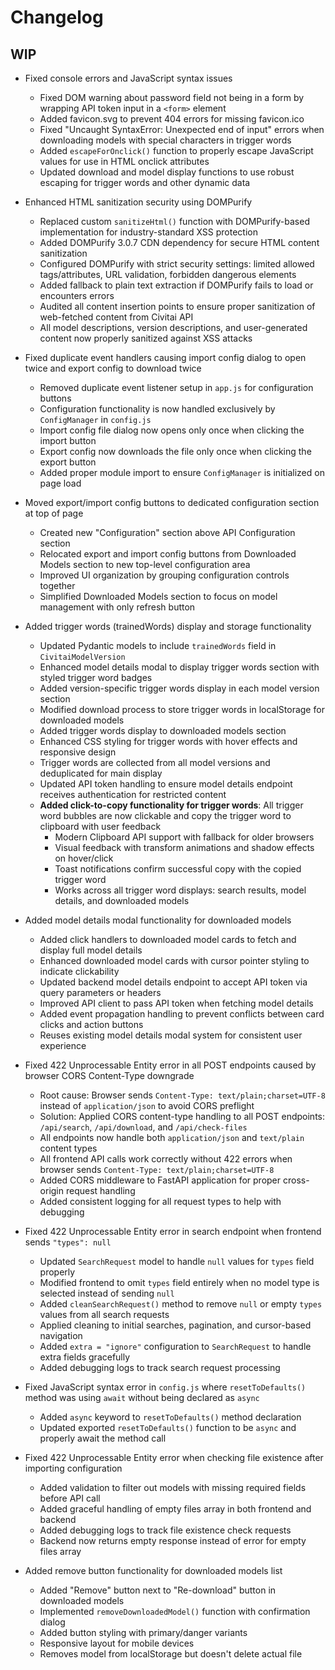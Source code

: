 # Changelog

## WIP

- Fixed console errors and JavaScript syntax issues

  - Fixed DOM warning about password field not being in a form by wrapping API token input in a `<form>` element
  - Added favicon.svg to prevent 404 errors for missing favicon.ico
  - Fixed "Uncaught SyntaxError: Unexpected end of input" errors when downloading models with special characters in trigger words
  - Added `escapeForOnclick()` function to properly escape JavaScript values for use in HTML onclick attributes
  - Updated download and model display functions to use robust escaping for trigger words and other dynamic data

- Enhanced HTML sanitization security using DOMPurify

  - Replaced custom `sanitizeHtml()` function with DOMPurify-based implementation for industry-standard XSS protection
  - Added DOMPurify 3.0.7 CDN dependency for secure HTML content sanitization
  - Configured DOMPurify with strict security settings: limited allowed tags/attributes, URL validation, forbidden dangerous elements
  - Added fallback to plain text extraction if DOMPurify fails to load or encounters errors
  - Audited all content insertion points to ensure proper sanitization of web-fetched content from Civitai API
  - All model descriptions, version descriptions, and user-generated content now properly sanitized against XSS attacks

- Fixed duplicate event handlers causing import config dialog to open twice and export config to download twice

  - Removed duplicate event listener setup in `app.js` for configuration buttons
  - Configuration functionality is now handled exclusively by `ConfigManager` in `config.js`
  - Import config file dialog now opens only once when clicking the import button
  - Export config now downloads the file only once when clicking the export button
  - Added proper module import to ensure `ConfigManager` is initialized on page load

- Moved export/import config buttons to dedicated configuration section at top of page

  - Created new "Configuration" section above API Configuration section
  - Relocated export and import config buttons from Downloaded Models section to new top-level configuration area
  - Improved UI organization by grouping configuration controls together
  - Simplified Downloaded Models section to focus on model management with only refresh button

- Added trigger words (trainedWords) display and storage functionality

  - Updated Pydantic models to include `trainedWords` field in `CivitaiModelVersion`
  - Enhanced model details modal to display trigger words section with styled trigger word badges
  - Added version-specific trigger words display in each model version section
  - Modified download process to store trigger words in localStorage for downloaded models
  - Added trigger words display to downloaded models section
  - Enhanced CSS styling for trigger words with hover effects and responsive design
  - Trigger words are collected from all model versions and deduplicated for main display
  - Updated API token handling to ensure model details endpoint receives authentication for restricted content
  - **Added click-to-copy functionality for trigger words**: All trigger word bubbles are now clickable and copy the trigger word to clipboard with user feedback
    - Modern Clipboard API support with fallback for older browsers
    - Visual feedback with transform animations and shadow effects on hover/click
    - Toast notifications confirm successful copy with the copied trigger word
    - Works across all trigger word displays: search results, model details, and downloaded models

- Added model details modal functionality for downloaded models

  - Added click handlers to downloaded model cards to fetch and display full model details
  - Enhanced downloaded model cards with cursor pointer styling to indicate clickability
  - Updated backend model details endpoint to accept API token via query parameters or headers
  - Improved API client to pass API token when fetching model details
  - Added event propagation handling to prevent conflicts between card clicks and action buttons
  - Reuses existing model details modal system for consistent user experience

- Fixed 422 Unprocessable Entity error in all POST endpoints caused by browser CORS Content-Type downgrade

  - Root cause: Browser sends `Content-Type: text/plain;charset=UTF-8` instead of `application/json` to avoid CORS preflight
  - Solution: Applied CORS content-type handling to all POST endpoints: `/api/search`, `/api/download`, and `/api/check-files`
  - All endpoints now handle both `application/json` and `text/plain` content types
  - All frontend API calls work correctly without 422 errors when browser sends `Content-Type: text/plain;charset=UTF-8`
  - Added CORS middleware to FastAPI application for proper cross-origin request handling
  - Added consistent logging for all request types to help with debugging

- Fixed 422 Unprocessable Entity error in search endpoint when frontend sends `"types": null`

  - Updated `SearchRequest` model to handle `null` values for `types` field properly
  - Modified frontend to omit `types` field entirely when no model type is selected instead of sending `null`
  - Added `cleanSearchRequest()` method to remove `null` or empty `types` values from all search requests
  - Applied cleaning to initial searches, pagination, and cursor-based navigation
  - Added `extra = "ignore"` configuration to `SearchRequest` to handle extra fields gracefully
  - Added debugging logs to track search request processing

- Fixed JavaScript syntax error in `config.js` where `resetToDefaults()` method was using `await` without being declared as `async`

  - Added `async` keyword to `resetToDefaults()` method declaration
  - Updated exported `resetToDefaults()` function to be `async` and properly await the method call

- Fixed 422 Unprocessable Entity error when checking file existence after importing configuration

  - Added validation to filter out models with missing required fields before API call
  - Added graceful handling of empty files array in both frontend and backend
  - Added debugging logs to track file existence check requests
  - Backend now returns empty response instead of error for empty files array

- Added remove button functionality for downloaded models list
  - Added "Remove" button next to "Re-download" button in downloaded models
  - Implemented `removeDownloadedModel()` function with confirmation dialog
  - Added button styling with primary/danger variants
  - Responsive layout for mobile devices
  - Removes model from localStorage but doesn't delete actual file
